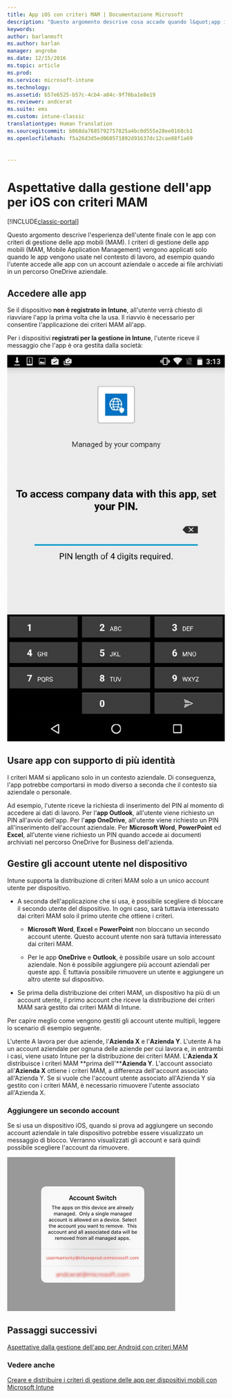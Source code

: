```yaml
---
title: App iOS con criteri MAM | Documentazione Microsoft
description: "Questo argomento descrive cosa accade quando l&quot;app iOS è gestita da criteri di gestione delle app mobili."
keywords: 
author: barlanmsft
ms.author: barlan
manager: angrobe
ms.date: 12/15/2016
ms.topic: article
ms.prod: 
ms.service: microsoft-intune
ms.technology: 
ms.assetid: b57e6525-b57c-4cb4-a84c-9f70ba1e8e19
ms.reviewer: andcerat
ms.suite: ems
ms.custom: intune-classic
translationtype: Human Translation
ms.sourcegitcommit: b068da7685792757825a4bc0d555e28ee0168cb1
ms.openlocfilehash: f5a26d3d5ed060571892d91637dc12cae08f1a69


---
```


# <a name="what-to-expect-when-your-ios-app-is-managed-by-mam-policies"></a>Aspettative dalla gestione dell'app per iOS con criteri MAM

[!INCLUDE[classic-portal](../includes/classic-portal.md)]

 Questo argomento descrive l'esperienza dell'utente finale con le app con criteri di gestione delle app mobili (MAM). I criteri di gestione delle app mobili (MAM, Mobile Application Management) vengono applicati solo quando le app vengono usate nel contesto di lavoro, ad esempio quando l'utente accede alle app con un account aziendale o accede ai file archiviati in un percorso OneDrive aziendale.

##  <a name="access-apps"></a>Accedere alle app

Se il dispositivo **non è registrato in Intune**, all'utente verrà chiesto di riavviare l'app la prima volta che la usa.  Il riavvio è necessario per consentire l'applicazione dei criteri MAM all'app. 

<!--- The following screenshot from the Skype app illustrates this restart request: --->


<!---  ![Screenshot of the iOS device showing PIN prompt](../media/appmanagement/iOS_AppPINPrompt.png) --->

Per i dispositivi **registrati per la gestione in Intune**, l'utente riceve il messaggio che l'app è ora gestita dalla società:

![Schermata del dispositivo iOS con il messaggio relativo alla gestione dell'app da parte della società e la richiesta del PIN](../media/appmanagement/ios-managed-devices-pin-prompt.png)

##  <a name="use-apps-with-multi-identity-support"></a>Usare app con supporto di più identità

I criteri MAM si applicano solo in un contesto aziendale. Di conseguenza, l'app potrebbe comportarsi in modo diverso a seconda che il contesto sia aziendale o personale.

 Ad esempio, l'utente riceve la richiesta di inserimento del PIN al momento di accedere ai dati di lavoro. Per l'**app Outlook**, all'utente viene richiesto un PIN all'avvio dell'app. Per l'**app OneDrive**, all'utente viene richiesto un PIN all'inserimento dell'account aziendale.  Per **Microsoft Word**, **PowerPoint** ed **Excel**, all'utente viene richiesto un PIN quando accede ai documenti archiviati nel percorso OneDrive for Business dell'azienda.

##  <a name="manage-user-accounts-on-the-device"></a>Gestire gli account utente nel dispositivo

Intune supporta la distribuzione di criteri MAM solo a un unico account utente per dispositivo.

* A seconda dell'applicazione che si usa, è possibile scegliere di bloccare il secondo utente del dispositivo. In ogni caso, sarà tuttavia interessato dai criteri MAM solo il primo utente che ottiene i criteri.
  * **Microsoft Word**, **Excel** e **PowerPoint** non bloccano un secondo account utente. Questo account utente non sarà tuttavia interessato dai criteri MAM.  

  * Per le app **OneDrive** e **Outlook**, è possibile usare un solo account aziendale. Non è possibile aggiungere più account aziendali per queste app. È tuttavia possibile rimuovere un utente e aggiungere un altro utente sul dispositivo.

* Se prima della distribuzione dei criteri MAM, un dispositivo ha più di un account utente, il primo account che riceve la distribuzione dei criteri MAM sarà gestito dai criteri MAM di Intune.


Per capire meglio come vengono gestiti gli account utente multipli, leggere lo scenario di esempio seguente.

L'utente A lavora per due aziende, l'**Azienda X** e l'**Azienda Y**. L'utente A ha un account aziendale per ognuna delle aziende per cui lavora e, in entrambi i casi, viene usato Intune per la distribuzione dei criteri MAM. L'**Azienda X** distribuisce i criteri MAM **prima dell'****Azienda Y**. L'account associato all'**Azienda X** ottiene i criteri MAM, a differenza dell'account associato all'Azienda Y. Se si vuole che l'account utente associato all'Azienda Y sia gestito con i criteri MAM, è necessario rimuovere l'utente associato all'Azienda X.

### <a name="add-a-second-account"></a>Aggiungere un secondo account

Se si usa un dispositivo iOS, quando si prova ad aggiungere un secondo account aziendale in tale dispositivo potrebbe essere visualizzato un messaggio di blocco. Verranno visualizzati gli account e sarà quindi possibile scegliere l'account da rimuovere.

![Schermata della finestra di dialogo con il messaggio di blocco e le opzioni Sì e No](../media/AppManagement/iOS_SwitchUser.PNG)
## <a name="next-steps"></a>Passaggi successivi
[Aspettative dalla gestione dell'app per Android con criteri MAM](user-experience-for-mam-enabled-android-apps-with-microsoft-intune.md)
### <a name="see-also"></a>Vedere anche
[Creare e distribuire i criteri di gestione delle app per dispositivi mobili con Microsoft Intune](create-and-deploy-mobile-app-management-policies-with-microsoft-intune.md)



<!--HONumber=Dec16_HO3-->


